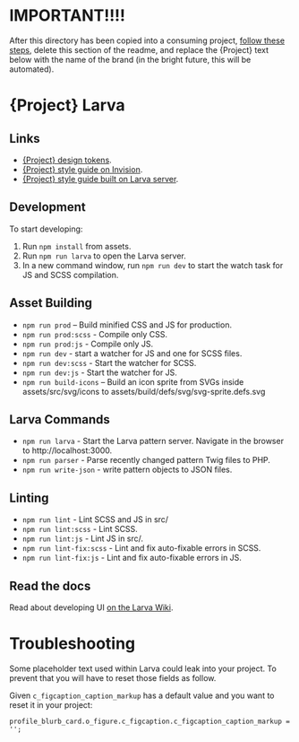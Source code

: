 # IMPORTANT!!!!

After this directory has been copied into a consuming project, [follow these steps](https://confluence.pmcdev.io/x/JQqeAw), delete this section of the readme, and replace the {Project} text below with the name of the brand (in the bright future, this will be automated).

# {Project} Larva

## Links

* [{Project} design tokens]().
* [{Project} style guide on Invision]().
* [{Project} style guide built on Larva server]().

## Development

To start developing:

1. Run `npm install` from assets.
2. Run `npm run larva` to open the Larva server.
3. In a new command window, run `npm run dev` to start the watch task for JS and SCSS compilation.

## Asset Building

* `npm run prod` – Build minified CSS and JS for production.
* `npm run prod:scss` - Compile only CSS.
* `npm run prod:js` - Compile only JS.
* `npm run dev` - start a watcher for JS and one for SCSS files.
* `npm run dev:scss` - Start the watcher for SCSS.
* `npm run dev:js` - Start the watcher for JS.
* `npm run build-icons` – Build an icon sprite from SVGs inside assets/src/svg/icons to assets/build/defs/svg/svg-sprite.defs.svg

## Larva Commands

* `npm run larva` - Start the Larva pattern server. Navigate in the browser to http://localhost:3000.
* `npm run parser` - Parse recently changed pattern Twig files to PHP.
* `npm run write-json` - write pattern objects to JSON files.

## Linting

* `npm run lint` - Lint SCSS and JS in src/
* `npm run lint:scss` - Lint SCSS.
* `npm run lint:js` - Lint JS in src/.
* `npm run lint-fix:scss` - Lint and fix auto-fixable errors in SCSS.
* `npm run lint-fix:js` - Lint and fix auto-fixable errors in JS.

## Read the docs

Read about developing UI [on the Larva Wiki](https://github.com/penske-media-corp/pmc-larva/wiki).

# Troubleshooting

Some placeholder text used within Larva could leak into your project. To prevent that you will have to reset those fields as follow.

Given `c_figcaption_caption_markup` has a default value and you want to reset it in your project:

```
profile_blurb_card.o_figure.c_figcaption.c_figcaption_caption_markup = '';
```
